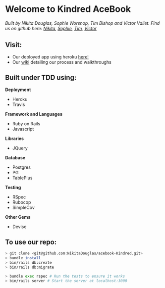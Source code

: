 # Welcome to Kindred AceBook
###### Built by Nikita Douglas, Sophie Worsnop, Tim Bishop and Victor Vallet. Find us on github here: [Nikita](https://github.com/NikitaDouglas), [Sophie](https://github.com/sophiewo), [Tim](https://github.com/TimCPB), [Victor](https://github.com/victorvallet)

## Visit:
- Our deployed app using heroku [here!](https://still-brook-88034.herokuapp.com/)
- Our [wiki](https://github.com/NikitaDouglas/acebook-Kindred/wiki) detailing our process and walkthroughs

## Built under TDD using:

**Deployment**
 - Heroku
 - Travis
 
**Framework and Languages**
- Ruby on Rails
 - Javascript
 
**Libraries**
 - JQuery
 
**Database**
 - Postgres
 - PG
 - TablePlus
 
**Testing**
 - RSpec
 - Rubocop
 - SimpleCov

**Other Gems**
 - Devise
 
## To use our repo:

```bash
> git clone <git@github.com:NikitaDouglas/acebook-Kindred.git>
> bundle install
> bin/rails db:create
> bin/rails db:migrate

> bundle exec rspec # Run the tests to ensure it works
> bin/rails server # Start the server at localhost:3000
```
